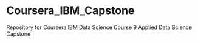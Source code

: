 # Coursera_IBM_Capstone
Repository for Coursera IBM Data Science Course 9 Applied Data Science Capstone
